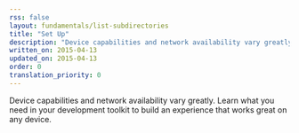 ```yaml
---
rss: false
layout: fundamentals/list-subdirectories
title: "Set Up"
description: "Device capabilities and network availability vary greatly. Learn what you need in your development toolkit to build an experience that works great on any device."
written_on: 2015-04-13
updated_on: 2015-04-13
order: 0
translation_priority: 0
---
```


<p class="intro">
  Device capabilities and network availability vary greatly. Learn what you need in your development toolkit to build an experience that works great on any device.
</p>

